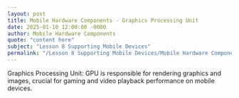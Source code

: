 ```yaml
---
layout: post
title: Mobile Hardware Components - Graphics Processing Unit
date: 2025-01-10 12:00:00 -0000
author: Mobile Hardware Components
quote: "content here"
subject: "Lesson 8 Supporting Mobile Devices"
permalink: "/Lesson 8 Supporting Mobile Devices/Mobile Hardware Components/Mobile Hardware Components - Graphics Processing Unit"
---
```


Graphics Processing Unit: GPU is responsible for rendering graphics and images, crucial for gaming and video playback performance on mobile devices.
